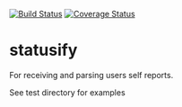 [![Build Status](https://img.shields.io/travis/storj/statusify.svg?branch=master&style=flat-square)](https://travis-ci.org/storj/statusify)
[![Coverage Status](https://img.shields.io/coveralls/storj/statusify.svg?style=flat-square)](https://coveralls.io/r/storj/statusify)

# statusify
For receiving and parsing users self reports.

See test directory for examples
